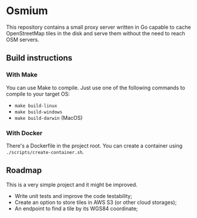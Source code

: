 # Osmium

This repository contains a small proxy server written in Go capable to cache OpenStreetMap 
tiles in the disk and serve them without the need to reach OSM servers.

## Build instructions
### With Make

You can use Make to compile. Just use one of the following commands to compile to your target OS:

- ```make build-linux```
- ```make build-windows```
- ```make build-darwin``` (MacOS)

### With Docker

There's a Dockerfile in the project root. You can create a container using 
```./scripts/create-container.sh```.

## Roadmap

This is a very simple project and it might be improved.

- Write unit tests and improve the code testability;
- Create an option to store tiles in AWS S3 (or other cloud storages);
- An endpoint to find a tile by its WGS84 coordinate;